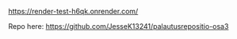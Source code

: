 https://render-test-h6qk.onrender.com/

Repo here: https://github.com/JesseK13241/palautusrepositio-osa3
